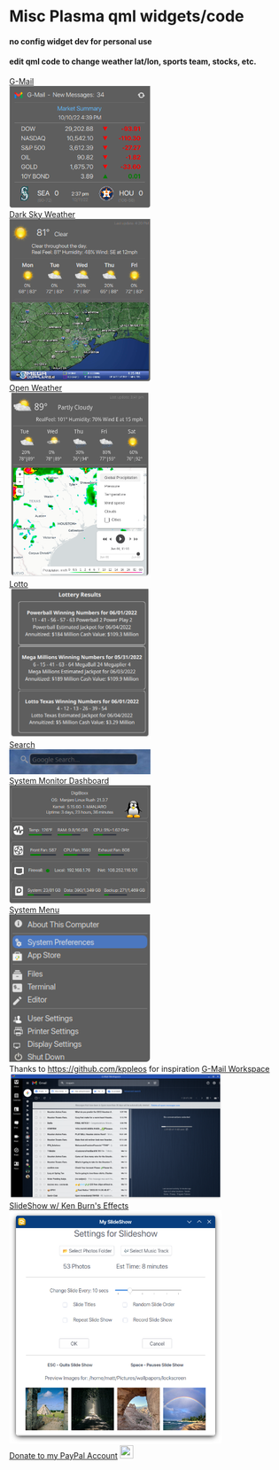 # Misc Plasma qml widgets/code
#### no config widget dev for personal use <br>
#### edit qml code to change weather lat/lon, sports team, stocks, etc. <br>

[G-Mail](https://github.com/txhammer68/qml/blob/master/G-Mail.zip) <br>
<picture>
  <img alt="G-Mail" src="gmail.png" width="255">
</picture> <br>
[Dark Sky Weather](https://github.com/txhammer68/qml/blob/master/DarkSky.zip) <br>
<picture>
  <img alt="DarkSky" src="dark-sky.png" width="255">
</picture> <br>
[Open Weather](https://github.com/txhammer68/qml/blob/master/OpenWeather.zip) <br>
<picture>
  <img alt="OWM" src="OpenWeather.png" width="255">
</picture> <br>
[Lotto](https://github.com/txhammer68/qml/blob/master/Lotto.zip) <br>
 <picture>
  <img alt="Lotto" src="lotto.png" width="255">
</picture> <br>
[Search](https://github.com/txhammer68/qml/blob/master/org.kde.search.zip) <br>
<picture>
  <img alt="Search" src="search.png" width="255">
</picture> <br>
[System Monitor Dashboard](https://github.com/txhammer68/qml/blob/master/SystemDashboard.zip) <br>
<picture>
  <img alt="Dashboard" src="dashboard.png" width="255">
</picture> <br>
[System Menu](https://github.com/txhammer68/qml/blob/master/system-menu.zip) <br>
<picture>
  <img alt="menu" src="system-menu.png" width="255">
</picture> <br>
Thanks to https://github.com/kppleos for inspiration
[G-Mail Workspace](https://github.com/txhammer68/qml/blob/master/gmail/gmail.zip) <br>
<picture>
  <img alt="workspace" src="Screenshot_gmail.png" width="384">
</picture> <br>
[SlideShow w/ Ken Burn's Effects](https://github.com/txhammer68/qml/blob/master/slideshow.zip) <br>
<picture>
  <img alt="slideshow" src="slideshow.png" width="384">
</picture> <br>
[Donate to my PayPal Account](https://paypal.me/taylorcm68)
<a href="https://paypal.me/taylorcm68">
<img src="https://www.paypalobjects.com/paypal-ui/logos/svg/paypal-mark-color.svg" width="24" height="24"/>
</a>
